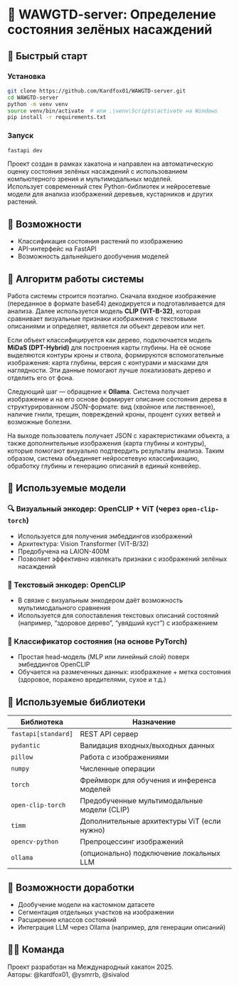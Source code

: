 # 🌿 WAWGTD-server: Определение состояния зелёных насаждений

## 🏁 Быстрый старт

### Установка

```bash
git clone https://github.com/Kardfox01/WAWGTD-server.git
cd WAWGTD-server
python -m venv venv
source venv/bin/activate  # или .\venv\Scripts\activate на Windows
pip install -r requirements.txt
```
### Запуск

```bash
fastapi dev
```

Проект создан в рамках хакатона и направлен на автоматическую оценку состояния зелёных насаждений с использованием компьютерного зрения и мультимодальных моделей.  
Использует современный стек Python-библиотек и нейросетевые модели для анализа изображений деревьев, кустарников и других растений.

## 🚀 Возможности

- Классификация состояния растений по изображению
- API-интерфейс на FastAPI
- Возможность дальнейшего дообучения моделей

## 🔄 Алгоритм работы системы

Работа системы строится поэтапно. Сначала входное изображение (переданное в формате base64) декодируется и подготавливается для анализа. Далее используется модель **CLIP (ViT-B-32)**, которая сравнивает визуальные признаки изображения с текстовыми описаниями и определяет, является ли объект деревом или нет.  

Если объект классифицируется как дерево, подключается модель **MiDaS (DPT-Hybrid)** для построения карты глубины. На её основе выделяются контуры кроны и ствола, формируются вспомогательные изображения: карта глубины, версия с контурами и масками для наглядности. Эти данные помогают лучше локализовать дерево и отделить его от фона.  

Следующий шаг — обращение к **Ollama**. Система получает изображение и на его основе формирует описание состояния дерева в структурированном JSON-формате: вид (хвойное или лиственное), наличие гнили, трещин, повреждений кроны, процент сухих ветвей и возможные болезни.  

На выходе пользователь получает JSON с характеристиками объекта, а также дополнительные изображения (карта глубины и контуры), которые помогают визуально подтвердить результаты анализа. Таким образом, система объединяет нейросетевую классификацию, обработку глубины и генерацию описаний в единый конвейер.

## 🧠 Используемые модели

### 🔍 Визуальный энкодер: OpenCLIP + ViT (через `open-clip-torch`)
- Используется для получения эмбеддингов изображений
- Архитектура: Vision Transformer (ViT-B/32)
- Предобучена на LAION-400M
- Позволяет эффективно извлекать признаки с изображений зелёных насаждений

### 💬 Текстовый энкодер: OpenCLIP
- В связке с визуальным энкодером даёт возможность мультимодального сравнения
- Используется для сопоставления текстовых описаний состояний (например, “здоровое дерево”, “увядший куст”) с изображением

### 🧠 Классификатор состояния (на основе PyTorch)
- Простая head-модель (MLP или линейный слой) поверх эмбеддингов OpenCLIP
- Обучается на размеченных данных: изображение + метка состояния (здоровое, поражено вредителями, сухое и т.д.)

## 🧰 Используемые библиотеки

| Библиотека          | Назначение                                  |
| ------------------- | ------------------------------------------- |
| `fastapi[standard]` | REST API сервер                             |
| `pydantic`          | Валидация входных/выходных данных           |
| `pillow`            | Работа с изображениями                      |
| `numpy`             | Численные операции                          |
| `torch`             | Фреймворк для обучения и инференса моделей  |
| `open-clip-torch`   | Предобученные мультимодальные модели (CLIP) |
| `timm`              | Дополнительные архитектуры ViT (если нужно) |
| `opencv-python`     | Препроцессинг изображений                   |
| `ollama`            | (опционально) подключение локальных LLM     |
## 🔮 Возможности доработки

- Дообучение модели на кастомном датасете
- Сегментация отдельных участков на изображении
- Расширение классов состояний
- Интеграция LLM через Ollama (например, для генерации описаний)

## 🧑‍💻 Команда

Проект разработан на Международный хакатон 2025.  
Авторы: @kardfox01, @ysmrrb, @sivalod